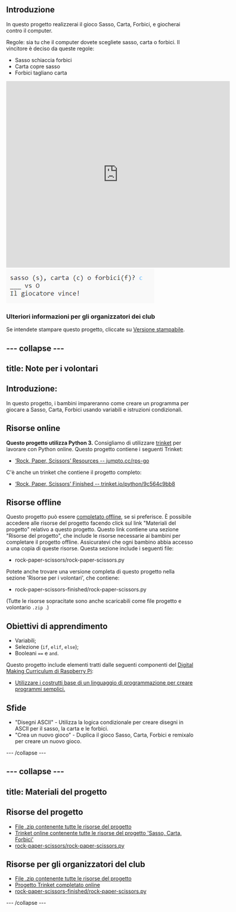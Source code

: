 ## Introduzione

In questo progetto realizzerai il gioco Sasso, Carta, Forbici, e giocherai contro il computer.

Regole: sia tu che il computer dovete scegliete sasso, carta o forbici. Il vincitore è deciso da queste regole:

* Sasso schiaccia forbici
* Carta copre sasso
* Forbici tagliano carta

<div class="trinket">
  <iframe src="https://trinket.io/embed/python/9c564c9bb8?outputOnly=true&start=result" width="600" height="500" frameborder="0" marginwidth="0" marginheight="0" allowfullscreen>
  </iframe>
  <img src="images/rps-final.png">
</div>

### Ulteriori informazioni per gli organizzatori dei club

Se intendete stampare questo progetto, cliccate su [Versione stampabile](https://projects.raspberrypi.org/it-IT/projects/rock-paper-scissors/print).

--- collapse ---
---
title: Note per i volontari
---
## Introduzione:

In questo progetto, i bambini impareranno come creare un programma per giocare a Sasso, Carta, Forbici usando variabili e istruzioni condizionali.

## Risorse online

**Questo progetto utilizza Python 3.** Consigliamo di utilizzare [trinket](https://trinket.io/) per lavorare con Python online. Questo progetto contiene i seguenti Trinket:

* [‘Rock, Paper, Scissors’ Resources -- jumpto.cc/rps-go](http://jumpto.cc/rps-go)

C'è anche un trinket che contiene il progetto completo:

* [‘Rock, Paper, Scissors’ Finished -- trinket.io/python/9c564c9bb8](https://trinket.io/python/9c564c9bb8)

## Risorse offline

Questo progetto può essere [completato offline](https://www.codeclubprojects.org/en-GB/resources/python-working-offline/), se si preferisce. È possibile accedere alle risorse del progetto facendo click sul link "Materiali del progetto" relativo a questo progetto. Questo link contiene una sezione "Risorse del progetto", che include le risorse necessarie ai bambini per completare il progetto offline. Assicuratevi che ogni bambino abbia accesso a una copia di queste risorse. Questa sezione include i seguenti file:

* rock-paper-scissors/rock-paper-scissors.py

Potete anche trovare una versione completa di questo progetto nella sezione 'Risorse per i volontari', che contiene:

* rock-paper-scissors-finished/rock-paper-scissors.py

(Tutte le risorse sopracitate sono anche scaricabili come file progetto e volontario `.zip `.)

## Obiettivi di apprendimento

* Variabili;
* Selezione (`if`, `elif`, `else`); 
* Booleani `==` e `and`.

Questo progetto include elementi tratti dalle seguenti componenti del [Digital Making Curriculum di Raspberry Pi](http://rpf.io/curriculum):

* [Utilizzare i costrutti base di un linguaggio di programmazione per creare programmi semplici.](https://www.raspberrypi.org/curriculum/programming/creator)

## Sfide

* "Disegni ASCII" - Utilizza la logica condizionale per creare disegni in ASCII per il sasso, la carta e le forbici. 
* "Crea un nuovo gioco" - Duplica il gioco Sasso, Carta, Forbici e remixalo per creare un nuovo gioco. 

--- /collapse ---

--- collapse ---
---
title: Materiali del progetto
---
## Risorse del progetto

* [File .zip contenente tutte le risorse del progetto](resources/rock-paper-scissors-project-resources.zip)
* [Trinket online contenente tutte le risorse del progetto 'Sasso, Carta, Forbici'](http://jumpto.cc/rps-go)
* [rock-paper-scissors/rock-paper-scissors.py](resources/rock-paper-scissors-rock-paper-scissors.py)

## Risorse per gli organizzatori del club

* [File .zip contenente tutte le risorse del progetto](resources/rock-paper-scissors-volunteer-resources.zip)
* [Progetto Trinket completato online](https://trinket.io/python/9c564c9bb8)
* [rock-paper-scissors-finished/rock-paper-scissors.py](resources/rock-paper-scissors-finished-rock-paper-scissors.py)

--- /collapse ---